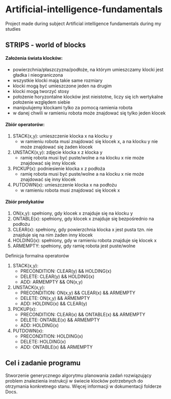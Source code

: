 # Artificial-intelligence-fundamentals
Project made during subject Artificial intelligence fundamentals during my studies


## STRIPS - world of blocks
#### Założenia świata klocków:
* powierzchnia/płaszczyzna/podłoże, na którym umieszczamy klocki jest gładka i nieograniczona
* wszystkie klocki mają takie same rozmiary
* klocki mogą być umieszczone jeden na drugim
* klocki mogą tworzyć stosy
* położenie horyzontalne klocków jest nieistotne, liczy się ich wertykalne położenie względem siebie
* manipulujemy klockami tylko za pomocą ramienia robota
* w danej chwili w ramieniu robota może znajdować się tylko jeden klocek

#### Zbiór operatorów:
1. STACK(x,y): umieszczenie klocka x na klocku y
    * w ramieniu robota musi znajdować się klocek x, a na klocku y nie może znajdować się żaden klocek
2. UNSTACK(x,y): zdjęcie klocka x z klocka y
    * ramię robota musi być puste/wolne a na klocku x nie może znajdować się inny klocek
3. PICKUP(x): podniesienie klocka x z podłoża
    * ramię robota musi być puste/wolne a na klocku x nie może znajdować się inny klocek
4. PUTDOWN(x): umieszczenie klocka x na podłożu
    * w ramieniu robota musi znajdować się klocek x

#### Zbiór predykatów
1. ON(x,y): spełniony, gdy klocek x znajduje się na klocku y
2. ONTABLE(x): spełniony, gdy klocek x znajduje się bezpośrednio na podłożu
3. CLEAR(x): spełniony, gdy powierzchnia klocka x jest pusta tzn. nie znajduje się na nim żaden inny klocek
4. HOLDING(x): spełniony, gdy w ramieniu robota znajduje się klocek x
5. ARMEMPTY: spełniony, gdy ramię robota jest puste/wolne

Definicja formalna operatorów
1. STACK(x,y):
    * PRECONDITION: CLEAR(y) && HOLDING(x)
    * DELETE: CLEAR(y) && HOLDING(x)
    * ADD: ARMEMPTY && ON(x,y)
2. UNSTACK(x,y):
    * PRECONDITION: ON(x,y) && CLEAR(x) && ARMEMPTY
    * DELETE: ON(x,y) && ARMEMPTY
    * ADD: HOLDING(x) && CLEAR(y)
3. PICKUP(x):
    * PRECONDITION: CLEAR(x) && ONTABLE(x) && ARMEMPTY
    * DELETE: ONTABLE(x) && ARMEMPTY
    * ADD: HOLDING(x)
4. PUTDOWN(x):
    * PRECONDITION: HOLDING(x)
    * DELETE: HOLDING(x)
    * ADD: ONTABLE(x) && ARMEMPTY

## Cel i zadanie programu
Stworzenie generycznego algorytmu planowania zadań rozwiązujący problem znalezienia instrukcji w świecie klocków potrzebnych do otrzymania konkretnego stanu.
Więcej informacji w dokumentacji folderze Docs.

